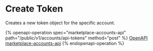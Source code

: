 # Create Token

Creates a new token object for the specific account.

{% openapi-operation spec="marketplace-accounts-api" path="/public/v1/accounts/api-tokens" method="post" %}
[OpenAPI marketplace-accounts-api](https://api.platform.softwareone.com/public/v1/accounts/openapi.json)
{% endopenapi-operation %}
